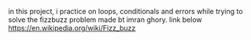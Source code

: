 in this project, i practice on loops, conditionals and errors while trying to solve the fizzbuzz problem made bt imran ghory. 
link below
https://en.wikipedia.org/wiki/Fizz_buzz
